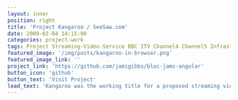 ```yaml
---
layout: inner
position: right
title: 'Project Kangaroo / SeeSaw.com'
date: 2009-02-04 14:15:00
categories: project-work
tags: Project Streaming-Video-Service BBC ITV Channel4 Channel5 Infrastructure
featured_image: '/img/posts/kangaroo-in-browser.png'
featured_image_link: ''
project_link: 'https://github.com/jamigibbs/bloc-jams-angular'
button_icon: 'github'
button_text: 'Visit Project'
lead_text: 'Kangaroo was the working title for a proposed streaming video service offering content from, and owned by, the BBC, ITV and Channel 4.'
---
```

